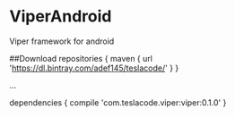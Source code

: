 # ViperAndroid
Viper framework for android

##Download
repositories {
    maven {
        url 'https://dl.bintray.com/adef145/teslacode/'
    }
}

...

dependencies {
    compile 'com.teslacode.viper:viper:0.1.0'
}
